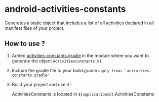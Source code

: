 # android-activities-constants
Generates a static object that includes a list of all activities declared in all manifest files of your project.



## How to use ?

1. Added [activities-constants.gradle](https://raw.githubusercontent.com/MehdiBrahmi/android-activities-constants/master/activities-constants.gradle) in the module where you want to generate the object ``ActivitiesConstants.kt``

2. Include the gradle file to your build.gradle ``apply from: 'activities-constants.gradle'``

3. Build your project and use it !

    ActivitiesConstants is located in ``${applicationId}``.ActivitiesConstants
